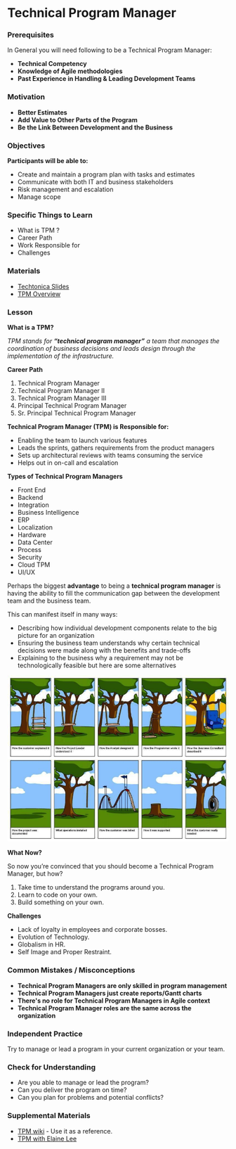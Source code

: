 # Technical Program Manager

### Prerequisites

In General you will need following to be a Technical Program Manager:

- **Technical Competency**
- **Knowledge of Agile methodologies**
- **Past Experience in Handling & Leading Development Teams**

### Motivation

- **Better Estimates**
- **Add Value to Other Parts of the Program**
- **Be the Link Between Development and the Business**

### Objectives

**Participants will be able to:**

- Create and maintain a program plan with tasks and estimates
- Communicate with both IT and business stakeholders
- Risk management and escalation
- Manage scope

### Specific Things to Learn

- What is TPM ?
- Career Path
- Work Responsible for
- Challenges

### Materials

- [Techtonica Slides](https://docs.google.com/presentation/d/1q_sa93_LGQTZhNHyBnQHJmaO_2wgVD_7Mz7-gAjFZ8U/edit#slide=id.p)
- [TPM Overview](http://www.mariogerard.com/technical-program-manager/)

### Lesson

**What is a TPM?**

_TPM stands for **“technical program manager”** a team that manages the coordination of business decisions and leads design through the implementation of the infrastructure._

**Career Path**

1. Technical Program Manager
2. Technical Program Manager II
3. Technical Program Manager III
4. Principal Technical Program Manager
5. Sr. Principal Technical Program Manager

**Technical Program Manager (TPM) is Responsible for:**

- Enabling the team to launch various features
- Leads the sprints, gathers requirements from the product managers
- Sets up architectural reviews with teams consuming the service
- Helps out in on-call and escalation

**Types of Technical Program Managers**

- Front End
- Backend
- Integration
- Business Intelligence
- ERP
- Localization
- Hardware
- Data Center
- Process
- Security
- Cloud TPM
- UI/UX

Perhaps the biggest **advantage** to being a **technical program manager** is having the ability to fill the communication gap between the development team and the business team.

This can manifest itself in many ways:

- Describing how individual development components relate to the big picture for an organization
- Ensuring the business team understands why certain technical decisions were made along with the benefits and trade-offs
- Explaining to the business why a requirement may not be technologically feasible but here are some alternatives

![tpm](productmanage.png)

**What Now?**

So now you’re convinced that you should become a Technical Program Manager, but how?

1. Take time to understand the programs around you.
2. Learn to code on your own.
3. Build something on your own.

**Challenges**

- Lack of loyalty in employees and corporate bosses.
- Evolution of Technology.
- Globalism in HR.
- Self Image and Proper Restraint.

### Common Mistakes / Misconceptions

- **Technical Program Managers are only skilled in program management**
- **Technical Program Managers just create reports/Gantt charts**
- **There's no role for Technical Program Managers in Agile context**
- **Technical Program Manager roles are the same across the organization**

### Independent Practice

Try to manage or lead a program in your current organization or your team.

### Check for Understanding

- Are you able to manage or lead the program?
- Can you deliver the program on time?
- Can you plan for problems and potential conflicts?

### Supplemental Materials

- [TPM wiki](https://en.wikipedia.org/wiki/Program_management) - Use it as a reference.
- [TPM with Elaine Lee](https://www.dropbox.com/s/6hzzpmhgpbzmsfb/video1587910954.mp4?dl=0)